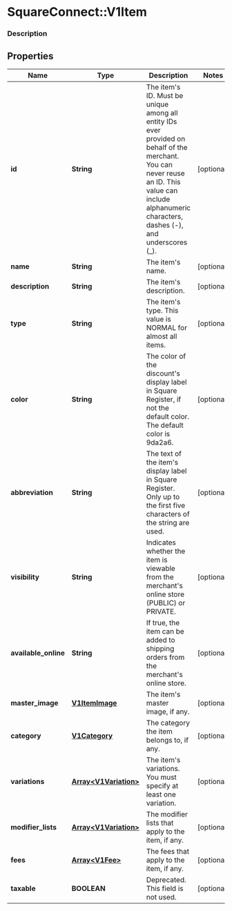 # SquareConnect::V1Item

### Description

## Properties
Name | Type | Description | Notes
------------ | ------------- | ------------- | -------------
**id** | **String** | The item&#39;s ID. Must be unique among all entity IDs ever provided on behalf of the merchant. You can never reuse an ID. This value can include alphanumeric characters, dashes (-), and underscores (_). | [optional] 
**name** | **String** | The item&#39;s name. | [optional] 
**description** | **String** | The item&#39;s description. | [optional] 
**type** | **String** | The item&#39;s type. This value is NORMAL for almost all items. | [optional] 
**color** | **String** | The color of the discount&#39;s display label in Square Register, if not the default color. The default color is 9da2a6. | [optional] 
**abbreviation** | **String** | The text of the item&#39;s display label in Square Register. Only up to the first five characters of the string are used. | [optional] 
**visibility** | **String** | Indicates whether the item is viewable from the merchant&#39;s online store (PUBLIC) or PRIVATE. | [optional] 
**available_online** | **String** | If true, the item can be added to shipping orders from the merchant&#39;s online store. | [optional] 
**master_image** | [**V1ItemImage**](V1ItemImage.md) | The item&#39;s master image, if any. | [optional] 
**category** | [**V1Category**](V1Category.md) | The category the item belongs to, if any. | [optional] 
**variations** | [**Array&lt;V1Variation&gt;**](V1Variation.md) | The item&#39;s variations. You must specify at least one variation. | [optional] 
**modifier_lists** | [**Array&lt;V1Variation&gt;**](V1Variation.md) | The modifier lists that apply to the item, if any. | [optional] 
**fees** | [**Array&lt;V1Fee&gt;**](V1Fee.md) | The fees that apply to the item, if any. | [optional] 
**taxable** | **BOOLEAN** | Deprecated. This field is not used. | [optional] 


